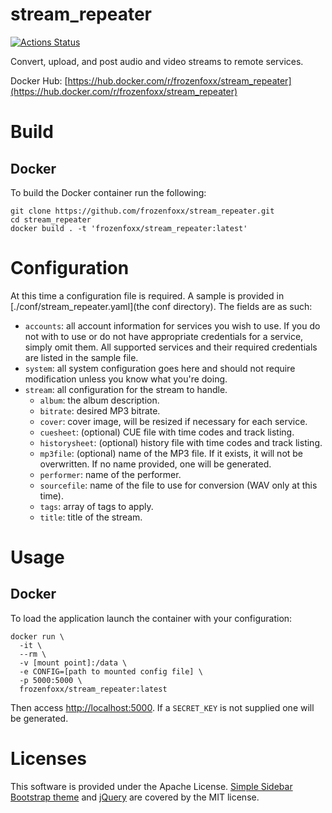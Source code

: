 # stream_repeater

[![Actions Status](https://github.com/frozenfoxx/stream_repeater/workflows/build/badge.svg)](https://github.com/frozenfoxx/stream_repeater/actions)

Convert, upload, and post audio and video streams to remote services.

Docker Hub: [https://hub.docker.com/r/frozenfoxx/stream_repeater](https://hub.docker.com/r/frozenfoxx/stream_repeater)

# Build

## Docker

To build the Docker container run the following:

```
git clone https://github.com/frozenfoxx/stream_repeater.git
cd stream_repeater
docker build . -t 'frozenfoxx/stream_repeater:latest'
```

# Configuration

At this time a configuration file is required. A sample is provided in [./conf/stream_repeater.yaml](the conf directory). The fields are as such:

* `accounts`: all account information for services you wish to use. If you do not with to use or do not have appropriate credentials for a service, simply omit them. All supported services and their required credentials are listed in the sample file.
* `system`: all system configuration goes here and should not require modification unless you know what you're doing.
* `stream`: all configuration for the stream to handle.
  * `album`: the album description.
  * `bitrate`: desired MP3 bitrate.
  * `cover`: cover image, will be resized if necessary for each service.
  * `cuesheet`: (optional) CUE file with time codes and track listing.
  * `historysheet`: (optional) history file with time codes and track listing.
  * `mp3file`: (optional) name of the MP3 file. If it exists, it will not be overwritten. If no name provided, one will be generated.
  * `performer`: name of the performer.
  * `sourcefile`: name of the file to use for conversion (WAV only at this time).
  * `tags`: array of tags to apply.
  * `title`: title of the stream.

# Usage

## Docker

To load the application launch the container with your configuration:

```
docker run \
  -it \
  --rm \
  -v [mount point]:/data \
  -e CONFIG=[path to mounted config file] \
  -p 5000:5000 \
  frozenfoxx/stream_repeater:latest
```

Then access [http://localhost:5000](http://localhost:5000). If a `SECRET_KEY` is not supplied one will be generated.

# Licenses

This software is provided under the Apache License. [Simple Sidebar Bootstrap theme](https://startbootstrap.com/template/simple-sidebar) and [jQuery](https://jquery.com/) are covered by the MIT license.
